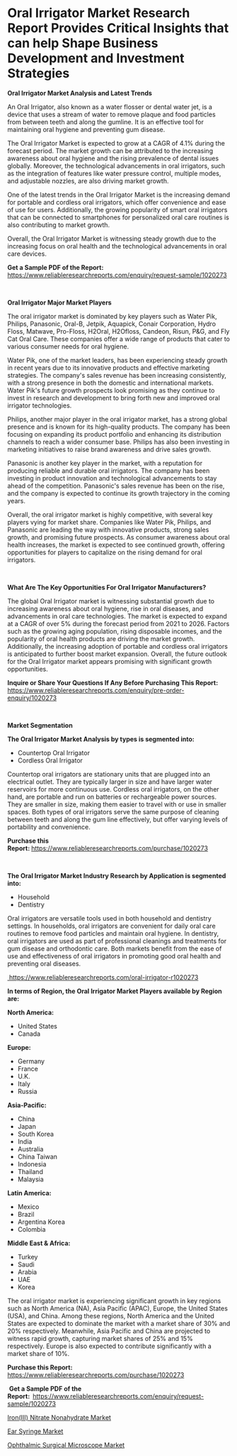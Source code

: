 <p><h1>Oral Irrigator Market Research Report Provides Critical Insights that can help Shape Business Development and Investment Strategies</h1></p><p><strong>Oral Irrigator Market Analysis and Latest Trends</strong></p>
<p><p>An Oral Irrigator, also known as a water flosser or dental water jet, is a device that uses a stream of water to remove plaque and food particles from between teeth and along the gumline. It is an effective tool for maintaining oral hygiene and preventing gum disease.</p><p>The Oral Irrigator Market is expected to grow at a CAGR of 4.1% during the forecast period. The market growth can be attributed to the increasing awareness about oral hygiene and the rising prevalence of dental issues globally. Moreover, the technological advancements in oral irrigators, such as the integration of features like water pressure control, multiple modes, and adjustable nozzles, are also driving market growth.</p><p>One of the latest trends in the Oral Irrigator Market is the increasing demand for portable and cordless oral irrigators, which offer convenience and ease of use for users. Additionally, the growing popularity of smart oral irrigators that can be connected to smartphones for personalized oral care routines is also contributing to market growth.</p><p>Overall, the Oral Irrigator Market is witnessing steady growth due to the increasing focus on oral health and the technological advancements in oral care devices.</p></p>
<p><strong>Get a Sample PDF of the Report:&nbsp;</strong> <a href="https://www.reliableresearchreports.com/enquiry/request-sample/1020273">https://www.reliableresearchreports.com/enquiry/request-sample/1020273</a></p>
<p>&nbsp;</p>
<p><strong>Oral Irrigator Major Market Players</strong></p>
<p><p>The oral irrigator market is dominated by key players such as Water Pik, Philips, Panasonic, Oral-B, Jetpik, Aquapick, Conair Corporation, Hydro Floss, Matwave, Pro-Floss, H2Oral, H2Ofloss, Candeon, Risun, P&G, and Fly Cat Oral Care. These companies offer a wide range of products that cater to various consumer needs for oral hygiene.</p><p>Water Pik, one of the market leaders, has been experiencing steady growth in recent years due to its innovative products and effective marketing strategies. The company's sales revenue has been increasing consistently, with a strong presence in both the domestic and international markets. Water Pik's future growth prospects look promising as they continue to invest in research and development to bring forth new and improved oral irrigator technologies.</p><p>Philips, another major player in the oral irrigator market, has a strong global presence and is known for its high-quality products. The company has been focusing on expanding its product portfolio and enhancing its distribution channels to reach a wider consumer base. Philips has also been investing in marketing initiatives to raise brand awareness and drive sales growth.</p><p>Panasonic is another key player in the market, with a reputation for producing reliable and durable oral irrigators. The company has been investing in product innovation and technological advancements to stay ahead of the competition. Panasonic's sales revenue has been on the rise, and the company is expected to continue its growth trajectory in the coming years.</p><p>Overall, the oral irrigator market is highly competitive, with several key players vying for market share. Companies like Water Pik, Philips, and Panasonic are leading the way with innovative products, strong sales growth, and promising future prospects. As consumer awareness about oral health increases, the market is expected to see continued growth, offering opportunities for players to capitalize on the rising demand for oral irrigators.</p></p>
<p>&nbsp;</p>
<p><strong>What Are The Key Opportunities For Oral Irrigator Manufacturers?</strong></p>
<p><p>The global Oral Irrigator market is witnessing substantial growth due to increasing awareness about oral hygiene, rise in oral diseases, and advancements in oral care technologies. The market is expected to expand at a CAGR of over 5% during the forecast period from 2021 to 2026. Factors such as the growing aging population, rising disposable incomes, and the popularity of oral health products are driving the market growth. Additionally, the increasing adoption of portable and cordless oral irrigators is anticipated to further boost market expansion. Overall, the future outlook for the Oral Irrigator market appears promising with significant growth opportunities.</p></p>
<p><strong>Inquire or Share Your Questions If Any Before Purchasing This Report:</strong> <a href="https://www.reliableresearchreports.com/enquiry/pre-order-enquiry/1020273">https://www.reliableresearchreports.com/enquiry/pre-order-enquiry/1020273</a></p>
<p>&nbsp;</p>
<p><strong>Market Segmentation</strong></p>
<p><strong>The Oral Irrigator Market Analysis by types is segmented into:</strong></p>
<p><ul><li>Countertop Oral Irrigator</li><li>Cordless Oral Irrigator</li></ul></p>
<p><p>Countertop oral irrigators are stationary units that are plugged into an electrical outlet. They are typically larger in size and have larger water reservoirs for more continuous use. Cordless oral irrigators, on the other hand, are portable and run on batteries or rechargeable power sources. They are smaller in size, making them easier to travel with or use in smaller spaces. Both types of oral irrigators serve the same purpose of cleaning between teeth and along the gum line effectively, but offer varying levels of portability and convenience.</p></p>
<p><strong>Purchase this Report:&nbsp;</strong><a href="https://www.reliableresearchreports.com/purchase/1020273">https://www.reliableresearchreports.com/purchase/1020273</a></p>
<p>&nbsp;</p>
<p><strong>The Oral Irrigator Market Industry Research by Application is segmented into:</strong></p>
<p><ul><li>Household</li><li>Dentistry</li></ul></p>
<p><p>Oral irrigators are versatile tools used in both household and dentistry settings. In households, oral irrigators are convenient for daily oral care routines to remove food particles and maintain oral hygiene. In dentistry, oral irrigators are used as part of professional cleanings and treatments for gum disease and orthodontic care. Both markets benefit from the ease of use and effectiveness of oral irrigators in promoting good oral health and preventing oral diseases.</p></p>
<p><a href="https://www.reliableresearchreports.com/oral-irrigator-r1020273">&nbsp;https://www.reliableresearchreports.com/oral-irrigator-r1020273</a></p>
<p><strong>In terms of Region, the Oral Irrigator Market Players available by Region are:</strong></p>
<p>
    <p> <strong> North America: </strong>
        <ul>
            <li>United States</li>
            <li>Canada</li>
        </ul>
        </p> 
    <p> <strong> Europe: </strong>
        <ul>
            <li>Germany</li>
            <li>France</li>
            <li>U.K.</li>
            <li>Italy</li>
            <li>Russia</li>
        </ul>
        </p> 
    <p> <strong> Asia-Pacific: </strong>
        <ul>
            <li>China</li>
            <li>Japan</li>
            <li>South Korea</li>
            <li>India</li>
            <li>Australia</li>
            <li>China Taiwan</li>
            <li>Indonesia</li>
            <li>Thailand</li>
            <li>Malaysia</li>
        </ul>
        </p> 
    <p> <strong> Latin America: </strong>
        <ul>
            <li>Mexico</li>
            <li>Brazil</li>
            <li>Argentina Korea</li>
            <li>Colombia</li>
        </ul>
        </p> 
    <p> <strong> Middle East & Africa: </strong>
        <ul>
            <li>Turkey</li>
            <li>Saudi</li>
            <li>Arabia</li>
            <li>UAE</li>
            <li>Korea</li>
        </ul>
    </p>
    </p>
<p><p>The oral irrigator market is experiencing significant growth in key regions such as North America (NA), Asia Pacific (APAC), Europe, the United States (USA), and China. Among these regions, North America and the United States are expected to dominate the market with a market share of 30% and 20% respectively. Meanwhile, Asia Pacific and China are projected to witness rapid growth, capturing market shares of 25% and 15% respectively. Europe is also expected to contribute significantly with a market share of 10%.</p></p>
<p><strong>Purchase this Report: </strong><a href="https://www.reliableresearchreports.com/purchase/1020273">https://www.reliableresearchreports.com/purchase/1020273</a></p>
<p>&nbsp;<strong>Get a Sample PDF of the Report:&nbsp;&nbsp;</strong><a href="https://www.reliableresearchreports.com/enquiry/request-sample/1020273">https://www.reliableresearchreports.com/enquiry/request-sample/1020273</a></p>
<p><strong></strong></p>
<p><p><a href="https://issuu.com/reportprime-2/docs/ironiii-nitrate-nonahydrate-market-size-2030.pptx">Iron(III) Nitrate Nonahydrate Market</a></p><p><a href="https://github.com/LeilaniWyman2021/Market-Research-Report-List-1/blob/main/ear-syringe-market.md">Ear Syringe Market</a></p><p><a href="https://github.com/okotobwrhuteie/Market-Research-Report-List-2/blob/main/ophthalmic-surgical-microscope-market.md">Ophthalmic Surgical Microscope Market</a></p></p>